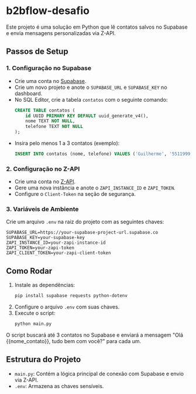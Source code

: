 # b2bflow-desafio

Este projeto é uma solução em Python que lê contatos salvos no Supabase e envia mensagens personalizadas via Z-API.

## Passos de Setup

### 1. Configuração no Supabase
- Crie uma conta no [Supabase](https://supabase.com).
- Crie um novo projeto e anote o `SUPABASE_URL` e `SUPABASE_KEY` no dashboard.
- No SQL Editor, crie a tabela `contatos` com o seguinte comando:
  ```sql
  CREATE TABLE contatos (
      id UUID PRIMARY KEY DEFAULT uuid_generate_v4(),
      nome TEXT NOT NULL,
      telefone TEXT NOT NULL
  );
  ```
- Insira pelo menos 1 a 3 contatos (exemplo):
  ```sql
  INSERT INTO contatos (nome, telefone) VALUES ('Guilherme', '5511999999999');
  ```

### 2. Configuração no Z-API
- Crie uma conta no [Z-API](https://z-api.io).
- Gere uma nova instância e anote o `ZAPI_INSTANCE_ID` e `ZAPI_TOKEN`.
- Configure o `Client-Token` na seção de segurança.

### 3. Variáveis de Ambiente
Crie um arquivo `.env` na raiz do projeto com as seguintes chaves:
```
SUPABASE_URL=https://your-supabase-project-url.supabase.co
SUPABASE_KEY=your-supabase-key
ZAPI_INSTANCE_ID=your-zapi-instance-id
ZAPI_TOKEN=your-zapi-token
ZAPI_CLIENT_TOKEN=your-zapi-client-token
```

## Como Rodar
1. Instale as dependências:
   ```bash
   pip install supabase requests python-dotenv
   ```
2. Configure o arquivo `.env` com suas chaves.
3. Execute o script:
   ```bash
   python main.py
   ```
O script buscará até 3 contatos no Supabase e enviará a mensagem "Olá {{nome_contato}}, tudo bem com você?" para cada um.

## Estrutura do Projeto
- `main.py`: Contém a lógica principal de conexão com Supabase e envio via Z-API.
- `.env`: Armazena as chaves sensíveis.

